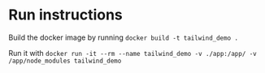 # Run instructions

Build the docker image by running `docker build -t tailwind_demo .`

Run it with `docker run -it --rm --name tailwind_demo -v ./app:/app/ -v /app/node_modules tailwind_demo`

